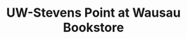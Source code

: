 ---
title: "UW-Stevens Point at Wausau Bookstore"
url: /wausau/uw-stevens-point-at-wausau-bookstore/
shop: Bücher
---